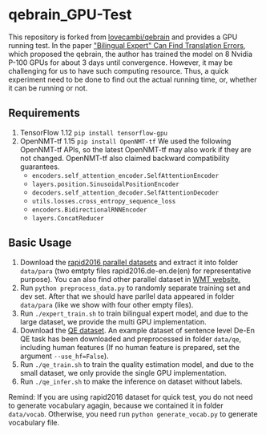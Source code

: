 # qebrain_GPU-Test

This repository is forked from [lovecambi/qebrain](https://github.com/lovecambi/qebrain) and provides a GPU running test. In the paper ["Bilingual Expert" Can Find Translation Errors](https://arxiv.org/abs/1807.09433), which proposed the qebrain, the author has trained the model on 8 Nvidia P-100 GPUs for about 3 days until convergence. However, it may be challenging for us to have such computing resource. Thus, a quick experiment need to be done to find out the actual running time, or, whether it can be running or not.

## Requirements
1. TensorFlow 1.12 `pip install tensorflow-gpu`
2. OpenNMT-tf 1.15 `pip install OpenNMT-tf`
We used the following OpenNMT-tf APIs, so the latest OpenNMT-tf may also work if they are not changed. OpenNMT-tf also claimed backward compatibility guarantees.
    * `encoders.self_attention_encoder.SelfAttentionEncoder`
    * `layers.position.SinusoidalPositionEncoder`
    * `decoders.self_attention_decoder.SelfAttentionDecoder`
    * `utils.losses.cross_entropy_sequence_loss`
    * `encoders.BidirectionalRNNEncoder`
    * `layers.ConcatReducer`

## Basic Usage
1. Download the [rapid2016 parallel datasets](http://data.statmt.org/wmt18/translation-task/rapid2016.tgz) and extract it into folder `data/para` (two emtpty files rapid2016.de-en.de(en) for representative purpose). You can also find other parallel dataset in [WMT website.](http://www.statmt.org/wmt18/translation-task.html#download) 
2. Run `python preprocess_data.py` to randomly separate training set and dev set. After that we should have parllel data appeared in folder `data/para` (like we show with four other empty files). 
3. Run `./expert_train.sh` to train bilingual expert model, and due to the large dataset, we provide the multi GPU implementation.
4. Download the [QE dataset](https://lindat.mff.cuni.cz/repository/xmlui/handle/11372/LRT-2619). An example dataset of sentence level De-En QE task has been downloaded and preprocessed in folder `data/qe`, including human features (If no human feature is prepared, set the argument `--use_hf=False`). 
5. Run `./qe_train.sh` to train the quality estimation model, and due to the small dataset, we only provide the single GPU implementation.
6. Run `./qe_infer.sh` to make the inference on dataset without labels.

Remind: If you are using rapid2016 dataset for quick test, you do not need to generate vocabulary agagin, because we contained it in folder `data/vocab`. Otherwise, you need run `python generate_vocab.py` to generate vocabulary file. 

